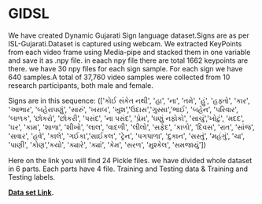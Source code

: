 # GIDSL
We have created Dynamic Gujarati Sign language dataset.Signs are as per ISL-Gujarati.Dataset is captured using webcam. We extracted KeyPoints from each video frame using Media-pipe and stacked them in one variable and save it as .npy file. in eaach npy file there are total 1662 keypoints are there. we have 30 npy files for each sign sample. For each sign we have 640 samples.A total of 37,760 video samples were collected from 10 research participants, both male and female. 

Signs are in this sequence: (['કોઈ સંકેત નથી', 'હા', 'ના', 'તમે', 'હું', 'હફ્તો', 'કાર', 'આભાર', 'બહેરાપણું', 'સારું', 'ખરાબ', 'ખુશ','ઉદાસ','ગુસ્સા','ભાઈ', 'બહેન', 'પરિવાર', 'બાળક', 'છોકરો', 'છોકરી', 'પસંદ', 'ના પસંદ', 'પ્રેમ', 'ઘણું નફોકો', 'સાચું','ખોટું', 'મદદ', 'ઘર', 'કામ', 'શાળા', 'શીખો', 'લાલ', 'વાદળી', 'લીલો', 'સફેદ', 'કાળો', 'દિવસ', 'રાત', 'સાંજ', 'સવાર', 'હવે', 'કાલે', 'ગઈકા','સાઈકલ', 'ટ્રેન', 'પગપાળા', 'દુકાન', 'સસ્તું', 'મહંગું', 'ચા', 'પાણી', 'કોણ','કયો', 'ક્યારે', 'ક્યાં', 'કેમ', 'સરળ', 'મુશ્કેલ', 'સમજાયું'])

Here on the link you will find 24 Pickle files. we have divided whole dataset in 6 parts. Each parts have 4 file. Training and Testing data & Training and Testing labels.
 
**[Data set Link](https://drive.google.com/drive/folders/1sr2VVlAKLZusOTVkqtTfGCzrTQJ_XFs1?usp=share_link).**
